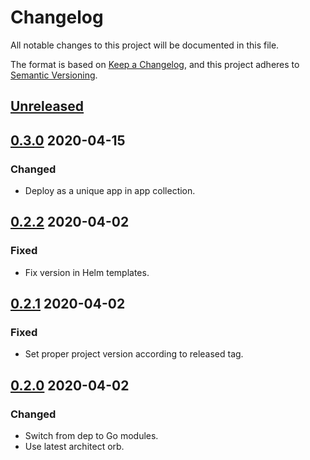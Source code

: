 # Changelog

All notable changes to this project will be documented in this file.

The format is based on [Keep a Changelog](https://keepachangelog.com/en/1.0.0/),
and this project adheres to [Semantic Versioning](https://semver.org/spec/v2.0.0.html).



## [Unreleased]



## [0.3.0] 2020-04-15

### Changed

- Deploy as a unique app in app collection.



## [0.2.2] 2020-04-02

### Fixed

- Fix version in Helm templates.



## [0.2.1] 2020-04-02

### Fixed

- Set proper project version according to released tag.



## [0.2.0] 2020-04-02

### Changed

- Switch from dep to Go modules.
- Use latest architect orb.



[Unreleased]: https://github.com/giantswarm/release-operator/compare/v0.3.0...HEAD

[0.3.0]: https://github.com/giantswarm/release-operator/compare/v0.2.2...v0.3.0
[0.2.2]: https://github.com/giantswarm/release-operator/compare/v0.2.1...v0.2.2
[0.2.1]: https://github.com/giantswarm/release-operator/compare/v0.2.0...v0.2.1

[0.2.0]: https://github.com/giantswarm/release-operator/releases/tag/v0.2.0
